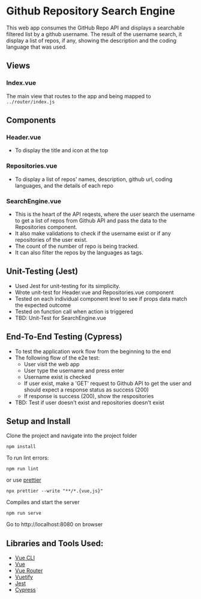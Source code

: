 # Github Repository Search Engine

This web app consumes the GitHub Repo API and displays a searchable filtered list by a github username.
The result of the username search, it display a list of repos, if any, showing the description and the coding language that was used.

## Views

### Index.vue

The main view that routes to the app and being mapped to ```../router/index.js```


## Components

### Header.vue
- To display the title and icon at the top

### Repositories.vue
- To display a list of repos' names, description, github url, coding languages, and the details of each repo

### SearchEngine.vue
- This is the heart of the API reqests, where the user search the username to get a list of repos from Github API and pass the data to the Repositories component. 
- It also make validations to check if the username exist or if any repositories of the user exist.
- The count of the number of repo is being tracked.
- It can also filter the repos by the languages as tags.

## Unit-Testing (Jest)
- Used Jest for unit-testing for its simplicity.
- Wrote unit-test for Header.vue and Repositories.vue component
- Tested on each individual component level to see if props data match the expected outcome 
- Tested on function call when action is triggered
- TBD: Unit-Test for SearchEngine.vue


## End-To-End Testing (Cypress)
- To test the application work flow from the beginning to the end
- The following flow of the e2e test:
	- User visit the web app
	- User type the username and press enter
	- Username exist is checked
	- If user exist, make a 'GET' request to Github API to get the user and should expect a response status as success (200)
	- If response is success (200), show the respositories
- TBD: Test if user doesn't exist and repositories doesn't exist

## Setup and Install

Clone the project and navigate into the project folder

```
npm install
```

To run lint errors:

```
npm run lint
```

or use [prettier](https://prettier.io/)

```
npx prettier --write "**/*.{vue,js}"
```

Compiles and start the server
```
npm run serve
```

Go to http://localhost:8080 on browser

## Libraries and Tools Used:
- [Vue CLI](https://github.com/vuejs/vue-cli)
- [Vue](https://github.com/vuejs/vue)
- [Vue Router](https://github.com/vuejs/vue-router)
- [Vuetify](https://github.com/vuetifyjs/vuetify)
- [Jest](https://jestjs.io/)
- [Cypress](https://www.cypress.io/)

